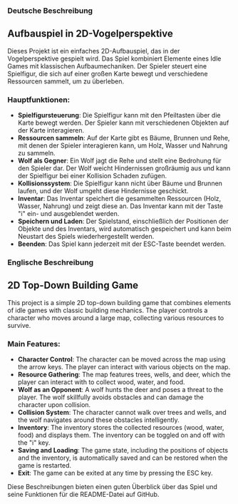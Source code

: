### Deutsche Beschreibung

## Aufbauspiel in 2D-Vogelperspektive

Dieses Projekt ist ein einfaches 2D-Aufbauspiel, das in der Vogelperspektive gespielt wird. Das Spiel kombiniert Elemente eines Idle Games mit klassischen Aufbaumechaniken. Der Spieler steuert eine Spielfigur, die sich auf einer großen Karte bewegt und verschiedene Ressourcen sammelt, um zu überleben.

### Hauptfunktionen:
- **Spielfigursteuerung**: Die Spielfigur kann mit den Pfeiltasten über die Karte bewegt werden. Der Spieler kann mit verschiedenen Objekten auf der Karte interagieren.
- **Ressourcen sammeln**: Auf der Karte gibt es Bäume, Brunnen und Rehe, mit denen der Spieler interagieren kann, um Holz, Wasser und Nahrung zu sammeln.
- **Wolf als Gegner**: Ein Wolf jagt die Rehe und stellt eine Bedrohung für den Spieler dar. Der Wolf weicht Hindernissen großräumig aus und kann der Spielfigur bei einer Kollision Schaden zufügen.
- **Kollisionssystem**: Die Spielfigur kann nicht über Bäume und Brunnen laufen, und der Wolf umgeht diese Hindernisse geschickt.
- **Inventar**: Das Inventar speichert die gesammelten Ressourcen (Holz, Wasser, Nahrung) und zeigt diese an. Das Inventar kann mit der Taste "i" ein- und ausgeblendet werden.
- **Speichern und Laden**: Der Spielstand, einschließlich der Positionen der Objekte und des Inventars, wird automatisch gespeichert und kann beim Neustart des Spiels wiederhergestellt werden.
- **Beenden**: Das Spiel kann jederzeit mit der ESC-Taste beendet werden.

### Englische Beschreibung

## 2D Top-Down Building Game

This project is a simple 2D top-down building game that combines elements of idle games with classic building mechanics. The player controls a character who moves around a large map, collecting various resources to survive.

### Main Features:
- **Character Control**: The character can be moved across the map using the arrow keys. The player can interact with various objects on the map.
- **Resource Gathering**: The map features trees, wells, and deer, which the player can interact with to collect wood, water, and food.
- **Wolf as an Opponent**: A wolf hunts the deer and poses a threat to the player. The wolf skillfully avoids obstacles and can damage the character upon collision.
- **Collision System**: The character cannot walk over trees and wells, and the wolf navigates around these obstacles intelligently.
- **Inventory**: The inventory stores the collected resources (wood, water, food) and displays them. The inventory can be toggled on and off with the "i" key.
- **Saving and Loading**: The game state, including the positions of objects and the inventory, is automatically saved and can be restored when the game is restarted.
- **Exit**: The game can be exited at any time by pressing the ESC key.

Diese Beschreibungen bieten einen guten Überblick über das Spiel und seine Funktionen für die README-Datei auf GitHub.
